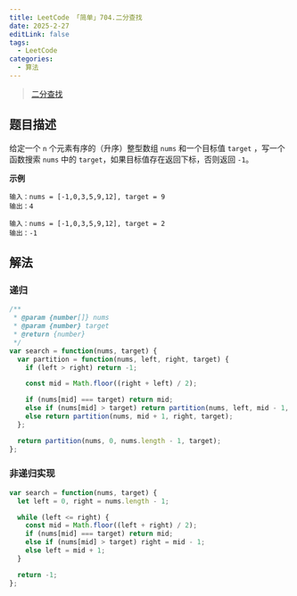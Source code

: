 ```yaml
---
title: LeetCode 「简单」704.二分查找
date: 2025-2-27
editLink: false
tags:
  - LeetCode
categories:
  - 算法
---
```


> [二分查找](https://leetcode.cn/problems/binary-search/description/)

## 题目描述

给定一个 `n` 个元素有序的（升序）整型数组 `nums` 和一个目标值 `target`  ，写一个函数搜索 `nums` 中的 `target`，如果目标值存在返回下标，否则返回 `-1`。

**示例**

```
输入：nums = [-1,0,3,5,9,12], target = 9
输出：4

输入：nums = [-1,0,3,5,9,12], target = 2
输出：-1
```

## 解法

### 递归

```js
/**
 * @param {number[]} nums
 * @param {number} target
 * @return {number}
 */
var search = function(nums, target) {
  var partition = function(nums, left, right, target) {
    if (left > right) return -1;

    const mid = Math.floor((right + left) / 2);

    if (nums[mid] === target) return mid;
    else if (nums[mid] > target) return partition(nums, left, mid - 1, target);
    else return partition(nums, mid + 1, right, target);
  };

  return partition(nums, 0, nums.length - 1, target);
};
```

### 非递归实现

```js
var search = function(nums, target) {
  let left = 0, right = nums.length - 1;

  while (left <= right) {
    const mid = Math.floor((left + right) / 2);
    if (nums[mid] === target) return mid;
    else if (nums[mid] > target) right = mid - 1;
    else left = mid + 1;
  }

  return -1;
};
```
